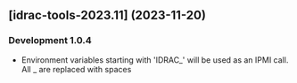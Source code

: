## [idrac-tools-2023.11] (2023-11-20)

### Development 1.0.4
- Environment variables starting with 'IDRAC_' will be used as an IPMI call. All _ are replaced with spaces

